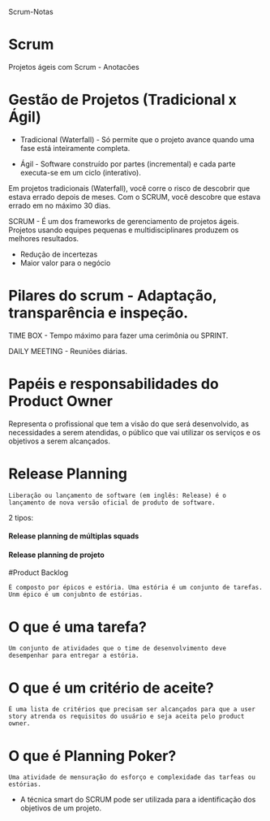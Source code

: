 Scrum-Notas

# Scrum
Projetos ágeis com Scrum - Anotacões

# Gestão de Projetos (Tradicional x Ágil)

- Tradicional (Waterfall) - Só permite que o projeto avance quando uma fase está inteiramente completa.

- Ágil - Software construído por partes (incremental) e cada parte executa-se em um ciclo (interativo). 

Em projetos tradicionais (Waterfall), você corre o risco de descobrir que estava errado depois de meses. Com o SCRUM, você descobre que estava errado em no máximo 30 dias.

SCRUM - É um dos frameworks de gerenciamento de projetos ágeis. Projetos usando equipes pequenas e multidisciplinares produzem os melhores resultados.

- Redução de incertezas
- Maior valor para o negócio

# Pilares do scrum - Adaptação, transparência e inspeção.

TIME BOX - Tempo máximo para fazer uma cerimônia ou SPRINT.

DAILY MEETING - Reuniões diárias.

# Papéis e responsabilidades do Product Owner

  Representa o profissional que tem a visão do que será desenvolvido, as necessidades a serem atendidas, o público que vai utilizar os serviços e os objetivos a serem alcançados.
  


# Release Planning

	Liberação ou lançamento de software (em inglês: Release) é o lançamento de nova versão oficial de produto de software.

2 tipos: 

#### Release planning de múltiplas squads
#### Release planning de projeto

#Product Backlog 

	É composto por épicos e estória. Uma estória é um conjunto de tarefas. Unm épico é um conjubnto de estórias.

# O que é uma tarefa?

	Um conjunto de atividades que o time de desenvolvimento deve desempenhar para entregar a estória.

# O que é um critério de aceite?

	É uma lista de critérios que precisam ser alcançados para que a user story atrenda os requisitos do usuário e seja aceita pelo product owner.

# O que é Planning Poker?

	Uma atividade de mensuração do esforço e complexidade das tarfeas ou estórias.

- A técnica smart do SCRUM pode ser utilizada para a identificação dos objetivos de um projeto.



